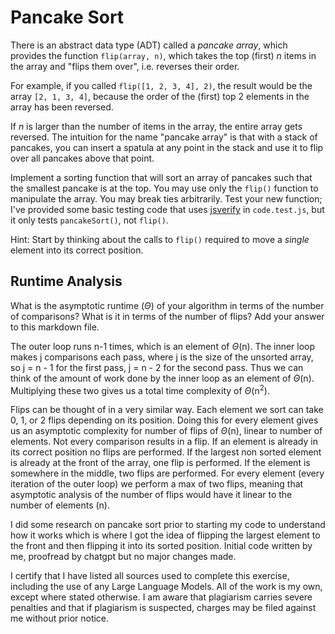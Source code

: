 # Pancake Sort

There is an abstract data type (ADT) called a *pancake array*, which provides
the function `flip(array, n)`, which takes the top (first) $n$ items in the
array and "flips them over", i.e. reverses their order.

For example, if you called `flip([1, 2, 3, 4], 2)`, the result would
be the array  `[2, 1, 3, 4]`, because the order of the (first) top 2
elements in the array has been reversed.

If $n$ is larger than the number of items in the array, the entire array gets
reversed. The intuition for the name "pancake array" is that with a stack of
pancakes, you can insert a spatula at any point in the stack and use it to flip
over all pancakes above that point.

Implement a sorting function that will sort an array of pancakes such that the
smallest pancake is at the top. You may use only the `flip()` function to
manipulate the array. You may break ties arbitrarily. Test your new function;
I've provided some basic testing code that uses
[jsverify](https://jsverify.github.io/) in `code.test.js`, but it only tests
`pancakeSort()`, not `flip()`.

Hint: Start by thinking about the calls to `flip()` required to move a *single*
element into its correct position.

## Runtime Analysis

What is the asymptotic runtime ($\Theta$) of your algorithm in terms of the
number of comparisons? What is it in terms of the number of flips? Add your
answer to this markdown file.

The outer loop runs n-1 times, which is an element of $\Theta$(n). The inner loop makes j comparisons each pass, where j is the size of the unsorted array, so j = n - 1 for the first pass, j = n - 2 for the second pass. Thus we can think of the amount of work done by the inner loop as an element of $\Theta$(n). Multiplying these two gives us a total time complexity of $\Theta$(n<sup>2</sup>).

Flips can be thought of in a very similar way. Each element we sort can take 0, 1, or 2 flips depending on its position. Doing this for every element gives us an asymptotic complexity for number of flips of $\Theta$(n), linear to number of elements. Not every comparison results in a flip. If an element is already in its correct position no flips are performed. If the largest non sorted element is already at the front of the array, one flip is performed. If the element is somewhere in the middle, two flips are performed. For every element (every iteration of the outer loop) we perform a max of two flips, meaning that asymptotic analysis of the number of flips would have it linear to the number of elements (n).

I did some research on pancake sort prior to starting my code to understand how it works which is where I got the idea of flipping the largest element to the front and then flipping it into its sorted position. Initial code written by me, proofread by chatgpt but no major changes made.

I certify that I have listed all sources used to complete this exercise, including the use of any Large Language Models. All of the work is my own, except where stated otherwise. I am aware that plagiarism carries severe penalties and that if plagiarism is suspected, charges may be filed against me without prior notice.

